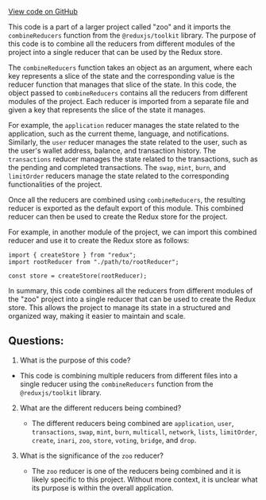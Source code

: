 [View code on GitHub](zoo-labs/zoo/blob/master/core/src/state/reducer.ts)

This code is a part of a larger project called "zoo" and it imports the `combineReducers` function from the `@reduxjs/toolkit` library. The purpose of this code is to combine all the reducers from different modules of the project into a single reducer that can be used by the Redux store.

The `combineReducers` function takes an object as an argument, where each key represents a slice of the state and the corresponding value is the reducer function that manages that slice of the state. In this code, the object passed to `combineReducers` contains all the reducers from different modules of the project. Each reducer is imported from a separate file and given a key that represents the slice of the state it manages.

For example, the `application` reducer manages the state related to the application, such as the current theme, language, and notifications. Similarly, the `user` reducer manages the state related to the user, such as the user's wallet address, balance, and transaction history. The `transactions` reducer manages the state related to the transactions, such as the pending and completed transactions. The `swap`, `mint`, `burn`, and `limitOrder` reducers manage the state related to the corresponding functionalities of the project.

Once all the reducers are combined using `combineReducers`, the resulting reducer is exported as the default export of this module. This combined reducer can then be used to create the Redux store for the project.

For example, in another module of the project, we can import this combined reducer and use it to create the Redux store as follows:

```
import { createStore } from "redux";
import rootReducer from "./path/to/rootReducer";

const store = createStore(rootReducer);
```

In summary, this code combines all the reducers from different modules of the "zoo" project into a single reducer that can be used to create the Redux store. This allows the project to manage its state in a structured and organized way, making it easier to maintain and scale.
## Questions: 
 1. What is the purpose of this code?
   - This code is combining multiple reducers from different files into a single reducer using the `combineReducers` function from the `@reduxjs/toolkit` library.

2. What are the different reducers being combined?
   - The different reducers being combined are `application`, `user`, `transactions`, `swap`, `mint`, `burn`, `multicall`, `network`, `lists`, `limitOrder`, `create`, `inari`, `zoo`, `store`, `voting`, `bridge`, and `drop`.

3. What is the significance of the `zoo` reducer?
   - The `zoo` reducer is one of the reducers being combined and it is likely specific to this project. Without more context, it is unclear what its purpose is within the overall application.